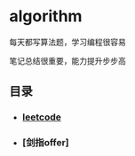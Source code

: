 # algorithm
  每天都写算法题，学习编程很容易
  
  笔记总结很重要，能力提升步步高
 ## 目录
 
* ### [leetcode](#leetcode)

* ### [剑指offer]
